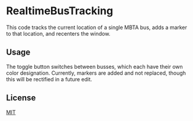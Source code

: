 # RealtimeBusTracking
This code tracks the current location of a single MBTA bus, adds a marker to that location, and recenters the window. 

## Usage
The toggle button switches between busses, which each have their own color designation. Currently, markers are added and not replaced, though this will be rectified in a future edit.

## License 
[MIT](https://choosealicense.com/licenses/mit/)

